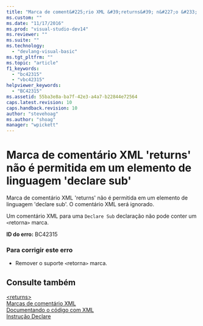 ```yaml
---
title: "Marca de coment&#225;rio XML &#39;returns&#39; n&#227;o &#233; permitida em um elemento de linguagem &#39;declare sub&#39; | Microsoft Docs"
ms.custom: ""
ms.date: "11/17/2016"
ms.prod: "visual-studio-dev14"
ms.reviewer: ""
ms.suite: ""
ms.technology: 
  - "devlang-visual-basic"
ms.tgt_pltfrm: ""
ms.topic: "article"
f1_keywords: 
  - "bc42315"
  - "vbc42315"
helpviewer_keywords: 
  - "BC42315"
ms.assetid: 55ba3e8a-ba7f-42e3-a4a7-b22844e72564
caps.latest.revision: 10
caps.handback.revision: 10
author: "stevehoag"
ms.author: "shoag"
manager: "wpickett"
---
```

# Marca de coment&#225;rio XML &#39;returns&#39; n&#227;o &#233; permitida em um elemento de linguagem &#39;declare sub&#39;
Marca de comentário XML 'returns' não é permitida em um elemento de linguagem 'declare sub'. O comentário XML será ignorado.  
  
 Um comentário XML para uma `Declare Sub` declaração não pode conter um `<`retorna`>` marca.  
  
 **ID do erro:** BC42315  
  
### Para corrigir este erro  
  
-   Remover o suporte `<`retorna`>` marca.  
  
## Consulte também  
 [\<returns\>](../../visual-basic/language-reference/xmldoc/returns.md)   
 [Marcas de comentário XML](../../visual-basic/language-reference/xmldoc/recommended-xml-tags-for-documentation-comments.md)   
 [Documentando o código com XML](../../visual-basic/programming-guide/program-structure/documenting-your-code-with-xml.md)   
 [Instrução Declare](../../visual-basic/language-reference/statements/declare-statement.md)